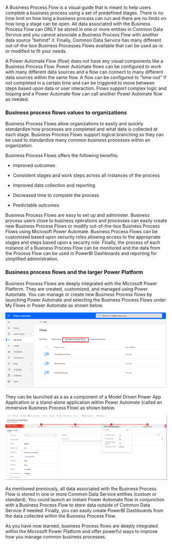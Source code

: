 A Business Process Flow is a visual guide that is meant to help users
complete a business process using a set of predefined stages. There is
no time limit on how long a business process can run and there are no
limits on how long a stage can be open. All data associated with the
Business Process Flow can ONLY be stored in one or more entities in
Common Data Service and you cannot associate a Business Process Flow
with another data source "behind" it. Finally, Common Data Service has
many different out-of-the-box Business Processes Flows available that can
be used as-is or modified to fit your needs.

A Power Automate Flow (flow) does not have any visual components like a
Business Process Flow. Power Automate flows can be configured to work
with many different data sources and a flow can connect to many
different data sources within the same flow. A flow can be configured to
"time-out" if not completed in a certain time and can be triggered to
move between steps based upon data or user interaction. Flows support
complex logic and looping and a Power Automate flow can call
another Power Automate flow as needed.

### Business process flows values to organizations 

Business Process Flows allow organizations to easily and quickly
standardize how processes are completed and what data is collected at
each stage. Business Process Flows support logical branching so they can
be used to standardize many common business processes within an
organization.

Business Process Flows offers the following benefits:

-   Improved outcomes

-   Consistent stages and work steps across all instances of the process

-   Improved data collection and reporting

-   Decreased time to complete the process

-   Predictable outcomes

Business Process Flows are easy to set up and administer. Business
process users close to business operations and processes can easily
create new Business Process Flows or modify out-of-the-box Business
Process Flows using Microsoft Power Automate. Business Process Flows can
be customized based upon security roles allowing access to the
appropriate stages and steps based upon a security role. Finally, the
process of each instance of a Business Process Flow can be monitored and
the data from the Process Flow can be used in PowerBI Dashboards and
reporting for simplified administration.

### Business process flows and the larger Power Platform

Business Process Flows are deeply integrated with the Microsoft Power
Platform. They are created, customized, and managed using Power
Automate. You can manage or create new Business Process flows by
launching Power Automate and selecting the Business Process Flows under
My Flows in Power Automate as shown below.

![Power Automate my flows business process flows](../media/power-automate-my-flows-business-process-flows.png)

They can be launched as a as a component of a Model Driven Power App
Application or a stand-alone application within Power Automate (called
an immersive Business Process Flow) as shown below.

![Immersive business process flow](../media/immersive-business-process-flow.png)

As mentioned previously, all data associated with the Business Process
Flow is stored in one or more Common Data Service entities (custom or
standard). You could launch an instant Power Automate flow in
conjunction with a Business Process Flow to store data outside of Common
Data Service if needed. Finally, you can easily create PowerBI
Dashboards from the data collected within the Business Process Flow.

As you have now learned, business Process flows are deeply integrated
within the Microsoft Power Platform and offer powerful ways to
improve how you manage common business processes.